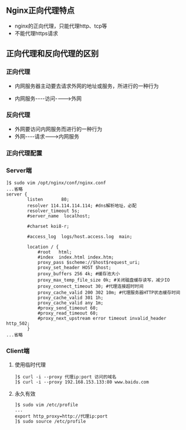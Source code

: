 ## Nginx正向代理特点

- nginx的正向代理，只能代理http、tcp等
- 不能代理https请求

## 正向代理和反向代理的区别

### 正向代理

- 内网服务器主动要去请求外网的地址或服务，所进行的一种行为

- 内网服务----访问---->外网

### 反向代理

- 外网要访问内网服务而进行的一种行为
-  外网----请求--->内网服务

### 正向代理配置

### Server端

```shell
]$ sudo vim /opt/nginx/conf/nginx.conf
...省略
server {
        listen       80;
        resolver 114.114.114.114; #dns解析地址，必配
        resolver_timeout 5s;
        #server_name  localhost;

        #charset koi8-r;

        #access_log  logs/host.access.log  main;

        location / {
            #root   html;
            #index  index.html index.htm;
            proxy_pass $scheme://$host$request_uri;
            proxy_set_header HOST $host;
            proxy_buffers 256 4k; #缓存池大小
            proxy_max_temp_file_size 0k; #关闭磁盘缓存读写，减少IO
            proxy_connect_timeout 30; #代理连接超时时间
            proxy_cache_valid 200 302 10m; #代理服务器HTTP状态缓存时间
            proxy_cache_valid 301 1h;
            proxy_cache_valid any 1m;
            #proxy_send_timeout 60; 
            #proxy_read_timeout 60;
            #proxy_next_upstream error timeout invalid_header http_502;
        }
...省略
```

### Client端

1. 使用临时代理

   ```shell
   ]$ curl -i --proxy 代理ip:port 访问的域名
   ]$ curl -i --proxy 192.168.153.133:80 www.baidu.com
   ```

2. 永久有效

   ```shell
   ]$ sudo vim /etc/profile
   ...
   export http_proxy=http://代理ip:port
   ]$ sudo source /etc/profile
   ```
